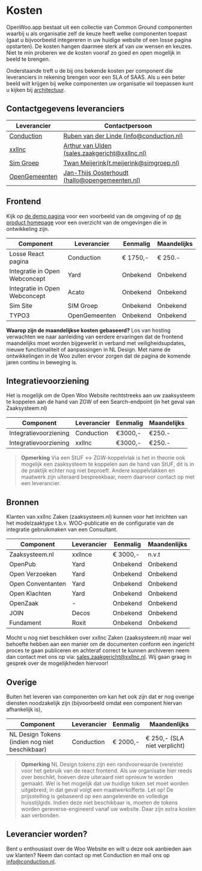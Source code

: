 # Kosten

OpenWoo.app bestaat uit een collectie van Common Ground componenten waarbij u als organisatie zelf de keuze heeft welke componenten toepast (gaat u bijvoorbeeld integereren in uw huidige website of een losse pagina opstarten). De kosten hangen daarmee sterk af van uw wensen en keuzes. Niet te min proberen we de kosten vooraf zo goed en open mogelijk in beeld te brengen.

Onderstaande treft u de bij ons bekende kosten per component die leveranciers in rekening brengen voor een SLA of SAAS. Als u een beter beeld wilt krijgen bij welke componenten uw organisatie wil toepassen kunt u kijken bij [architectuur](https://openwoo.app/github/Architectuur/?link=https://github.com/ConductionNL/woo-website-template/blob/main/docs/Architectuur.md).

## Contactgegevens leveranciers

| Leverancier                                    | Contactpersoon                                                                       |
|------------------------------------------------|--------------------------------------------------------------------------------------|
| [Conduction](https://conduction.nl/)           | [Ruben van der Linde (info@conduction.nl)](mailto:info@conduction.nl)                |
| [xxllnc](https://xxllnc.nl/)                   | [Arthur van Ulden (sales.zaakgericht@xxllnc.nl)](mailto:sales.zaakgericht@xxllnc.nl) |
| [Sim Groep](https://www.simgroep.nl/)          | [Twan Meijerink(t.meijerink@simgroep.nl)](mailto:t.meijerink@simgroep.nl)                                   |
| [OpenGemeenten](https://www.opengemeenten.nl/) | [Jan-Thijs Oosterhoudt (hallo@opengemeenten.nl)](mailto:hallo@opengemeenten.nl) |

## Frontend

Kijk op [de demo pagina](https://conductionnl.github.io/woo-website-xxllnc/) voor een voorbeeld van de omgeving of op [de product homepage](https://openwoo.app/) voor een overzicht van de omgevingen die in ontwikkeling zijn.

| Component                     | Leverancier | Eenmalig | Maandelijks |
|-------------------------------|-------------|----------|-------------|
| Losse React pagina            | Conduction  | € 1750,- | € 250.-      |
| Integratie in Open Webconcept | Yard        | Onbekend | Onbekend      |
| Integratie in Open Webconcept | Acato       | Onbekend | Onbekend      |
| Sim Site                      | SIM Groep   | Onbekend | Onbekend      |
| TYPO3                         | OpenGemeenten   | Onbekend | Onbekend      |

**Waarop zijn de maandelijkse kosten gebaseerd?**
Los van hosting verwachten we naar aanleiding van eerdere ervaringen dat de frontend maandelijks moet worden bijgewerkt in verband met veiligheidsupdates, nieuwe functionaliteit of aanpassingen in NL Design. Met name de ontwikkelingen in de Woo zullen ervoor zorgen dat de pagina de komende jaren continu in beweging is.

## Integratievoorziening

Het is mogelijk om de Open Woo Website rechtstreeks aan uw zaaksysteem te koppelen aan de hand van ZGW of een Search-endpoint (in het geval van Zaaksysteem.nl)

| Component              | Leverancier | Eenmalig | Maandelijks |
|------------------------|-------------|----------|-------------|
| Integratievoorziening | Conduction  | €3000,-  | €250.-      |
| Integratievoorziening | xxllnc       | €3000,-  | €250.-      |

> **Opmerking**
> Via een StUF ↔ ZGW-koppelvlak is het in theorie ook mogelijk een zaaksysteem te koppelen aan de hand van StUF, dit is in de praktijk echter nog niet beproeft. Andere koppelvlakken en maatwerk zijn uiteraard bespreekbaar, neem daarvoor contact op met een leverancier.

## Bronnen

Klanten van xxllnc Zaken (zaaksysteem.nl) kunnen voor het inrichten van het modelzaaktype t.b.v. WOO-publicatie en de configuratie van de integratie gebruikmaken van een Consultant.

| Component         | Leverancier | Eenmalig | Maandenlijks |
|-------------------|-------------|----------|--------------|
| Zaaksysteem.nl    | xxllnce     | € 3000,-  | n.v.t        |
| OpenPub          | Yard        | Onbekend  |Onbekend       |
| Open Verzoeken    | Yard        | Onbekend  |Onbekend       |
| Open Conventanten | Yard        | Onbekend  |Onbekend       |
| Open Klachten     | Yard        | Onbekend  |Onbekend       |
| OpenZaak         | -           | Onbekend  |Onbekend       |
| JOIN              | Decos       | Onbekend  |Onbekend       |
| Fundament         | Roxit       | Onbekend  |Onbekend       |

Mocht u nog niet beschikken over xxllnc Zaken (zaaksysteem.nl) maar wel behoefte hebben aan een manier om de documenten conform een ingericht proces te gaan publiceren en achteraf correct te kunnen archiveren neem dan contact met ons op via: <sales.zaakgericht@xxllnc.nl>. Wij gaan graag in gesprek over de mogelijkheden hiervoor!

## Overige

Buiten het leveren van componenten om kan het ook zijn dat er nog overige diensten noodzakelijk zijn (bijvoorbeeld omdat een component hiervan afhankelijk is),

| Component                                      | Leverancier | Eenmalig             | Maandenlijks                |
|------------------------------------------------|----------------------|---------------|-----------------------------|
| NL Design Tokens (indien nog niet beschikbaar) | Conduction | € 2000,- | € 250,- (SLA niet verplicht) |

> **Opmerking**
> NL Design tokens zijn een randvoorwaarde (vereiste) voor het gebruik van de react frontend. Als uw organisatie hier reeds over beschikt, hoeven deze uiteraard niet opnieuw te worden gemaakt. Wel is het mogelijk dat uw huidige token set moet worden uitgebreid; in dat geval volgt een maatwerkofferte. Let op! De prijsstelling is gebaseerd op een aangeleverde en volledige huisstijlgids. Indien deze niet beschikbaar is, moeten de tokens worden gereverse-engineerd vanaf uw website. Daar zijn extra kosten aan verbonden.

## Leverancier worden?

Bent u enthousiast over de Woo Website en wilt u deze ook aanbieden aan uw klanten? Neem dan contact op met Conduction en mail ons op <info@conduction.nl>.
